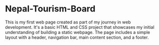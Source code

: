 # Nepal-Tourism-Board
This is my first web page created as part of my journey in web development. It's a basic HTML and CSS project that showcases my initial understanding of building a static webpage. The page includes a simple layout with a header, navigation bar, main content section, and a footer. 
